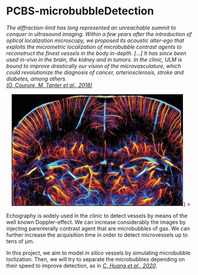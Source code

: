 # PCBS-microbubbleDetection

*The diffraction-limit has long represented an unreachable summit to conquer in ultrasound imaging. Within a few years after the introduction of optical localization microscopy, we proposed its acoustic alter-ego that exploits the micrometric localization of microbubble contrast agents to reconstruct the finest vessels in the body in-depth. [...] It has since been used in-vivo in the brain, the kidney and in tumors. In the clinic, ULM is bound to improve drastically our vision of the microvasculature, which could revolutionize the diagnosis of cancer, arteriosclerosis, stroke and diabetes, among others.*<br>
[*(O. Courure, M. Tanter et al., 2018)*](<https://ieeexplore.ieee.org/stamp/stamp.jsp?tp=&arnumber=8396283>)

<p align="center">
  <img width="460" height="300" src="https://github.com/Zammour/PCBS-microbubbleDetection/blob/main/Mice%20brain.gif" alt = [*(O. Courure, M. Tanter et al., 2018)*](<https://ieeexplore.ieee.org/stamp/stamp.jsp?tp=&arnumber=8396283>)
>
</p>
  

  
Echography is widely used in the clinic to detect vessels by means of the well known Doppler-effect. We can increase considerably the images by injecting parenterally contrast agent that are microbubbles of gas. We can further increase the acquisition time in order to detect microvessels up to tens of µm.

In this project, we aim to model *in silico* vessels by simulating microbubble loclization. Then, we will try to separate the microbubbles depending on their speed to improve detection, as in [*C. Huang et al., 2020*](<https://www.nature.com/articles/s41598-020-62898-9>).

